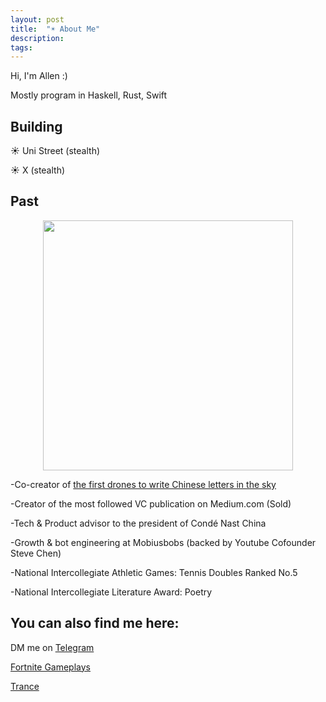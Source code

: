 ```yaml
---
layout: post
title:  "☀︎ About Me"
description: 
tags: 
---
```


Hi, I'm Allen :) 

Mostly program in Haskell, Rust, Swift


## Building

☀︎ Uni Street (stealth)

☀︎ X (stealth)


## Past

<p align="center">
<img width="400" src="https://media.giphy.com/media/VEW46rDEpek0NomHzP/giphy.gif" />
</p>

-Co-creator of [the first drones to write Chinese letters in the sky](https://vimeo.com/111901733)

-Creator of the most followed VC publication on Medium.com (Sold)

-Tech & Product advisor to the president of Condé Nast China

-Growth & bot engineering at Mobiusbobs (backed by Youtube Cofounder Steve Chen)

-National Intercollegiate Athletic Games: Tennis Doubles Ranked No.5 

-National Intercollegiate Literature Award: Poetry



## You can also find me here:

DM me on [Telegram](https://t.me/allenleein)

[Fortnite Gameplays](https://www.instagram.com/gho00sts/)

[Trance](https://soundcloud.com/archilab)








